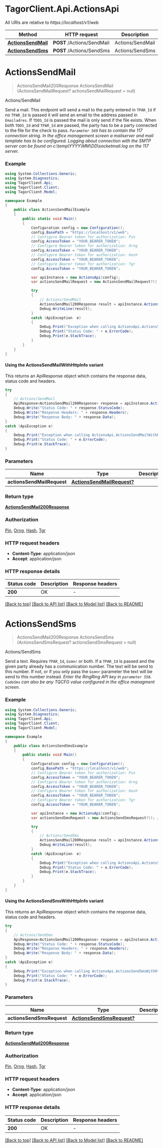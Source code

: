 # TagorClient.Api.ActionsApi

All URIs are relative to *https://localhost/v1/web*

| Method | HTTP request | Description |
|--------|--------------|-------------|
| [**ActionsSendMail**](ActionsApi.md#actionssendmail) | **POST** /Actions/SendMail | Actions/SendMail |
| [**ActionsSendSms**](ActionsApi.md#actionssendsms) | **POST** /Actions/SendSms | Actions/SendSms |

<a id="actionssendmail"></a>
# **ActionsSendMail**
> ActionsSendMail200Response ActionsSendMail (ActionsSendMailRequest? actionsSendMailRequest = null)

Actions/SendMail

Send a mail. This endpoint will send a mail to the party entered in `TPAR_Id` if no `TPAR_Id` is passed it will send an email to the address passed in `Emailadres`. If `TDOS_Id` is passed the mail is only send if the file exists. When both `TDOS_Id` and `TPAR_Id` are passed, the party has to be a party connected to the file for the check to pass.   _`Parameter 569` has to contain the 117 connection string. In the office management screen a mailserver and mail template has to be configured. Logging about connection with the SMTP server can be found on c:\\temp\\YYYY\\MM\\DD\\socketmail.log on the 117 server._

### Example
```csharp
using System.Collections.Generic;
using System.Diagnostics;
using TagorClient.Api;
using TagorClient.Client;
using TagorClient.Model;

namespace Example
{
    public class ActionsSendMailExample
    {
        public static void Main()
        {
            Configuration config = new Configuration();
            config.BasePath = "https://localhost/v1/web";
            // Configure Bearer token for authorization: Pin
            config.AccessToken = "YOUR_BEARER_TOKEN";
            // Configure Bearer token for authorization: Orng
            config.AccessToken = "YOUR_BEARER_TOKEN";
            // Configure Bearer token for authorization: Hash
            config.AccessToken = "YOUR_BEARER_TOKEN";
            // Configure Bearer token for authorization: Tgr
            config.AccessToken = "YOUR_BEARER_TOKEN";

            var apiInstance = new ActionsApi(config);
            var actionsSendMailRequest = new ActionsSendMailRequest?(); // ActionsSendMailRequest? |  (optional) 

            try
            {
                // Actions/SendMail
                ActionsSendMail200Response result = apiInstance.ActionsSendMail(actionsSendMailRequest);
                Debug.WriteLine(result);
            }
            catch (ApiException  e)
            {
                Debug.Print("Exception when calling ActionsApi.ActionsSendMail: " + e.Message);
                Debug.Print("Status Code: " + e.ErrorCode);
                Debug.Print(e.StackTrace);
            }
        }
    }
}
```

#### Using the ActionsSendMailWithHttpInfo variant
This returns an ApiResponse object which contains the response data, status code and headers.

```csharp
try
{
    // Actions/SendMail
    ApiResponse<ActionsSendMail200Response> response = apiInstance.ActionsSendMailWithHttpInfo(actionsSendMailRequest);
    Debug.Write("Status Code: " + response.StatusCode);
    Debug.Write("Response Headers: " + response.Headers);
    Debug.Write("Response Body: " + response.Data);
}
catch (ApiException e)
{
    Debug.Print("Exception when calling ActionsApi.ActionsSendMailWithHttpInfo: " + e.Message);
    Debug.Print("Status Code: " + e.ErrorCode);
    Debug.Print(e.StackTrace);
}
```

### Parameters

| Name | Type | Description | Notes |
|------|------|-------------|-------|
| **actionsSendMailRequest** | [**ActionsSendMailRequest?**](ActionsSendMailRequest?.md) |  | [optional]  |

### Return type

[**ActionsSendMail200Response**](ActionsSendMail200Response.md)

### Authorization

[Pin](../README.md#Pin), [Orng](../README.md#Orng), [Hash](../README.md#Hash), [Tgr](../README.md#Tgr)

### HTTP request headers

 - **Content-Type**: application/json
 - **Accept**: application/json


### HTTP response details
| Status code | Description | Response headers |
|-------------|-------------|------------------|
| **200** | OK |  -  |

[[Back to top]](#) [[Back to API list]](../README.md#documentation-for-api-endpoints) [[Back to Model list]](../README.md#documentation-for-models) [[Back to README]](../README.md)

<a id="actionssendsms"></a>
# **ActionsSendSms**
> ActionsSendMail200Response ActionsSendSms (ActionsSendSmsRequest? actionsSendSmsRequest = null)

Actions/SendSms

Send a text. Requires `TPAR_Id`, `Gsmnr` or both. If a `TPAR_Id` is passed and the given party already has a communication number. The text will be send to this number. If not, or if you only pass the `Gsmnr` parameter the text will be send to this number instead.   _Enter the RingRing API key in `parameter 558`. `CodeSms` can also be any TQCFG value configured in the office managment screen._

### Example
```csharp
using System.Collections.Generic;
using System.Diagnostics;
using TagorClient.Api;
using TagorClient.Client;
using TagorClient.Model;

namespace Example
{
    public class ActionsSendSmsExample
    {
        public static void Main()
        {
            Configuration config = new Configuration();
            config.BasePath = "https://localhost/v1/web";
            // Configure Bearer token for authorization: Pin
            config.AccessToken = "YOUR_BEARER_TOKEN";
            // Configure Bearer token for authorization: Orng
            config.AccessToken = "YOUR_BEARER_TOKEN";
            // Configure Bearer token for authorization: Hash
            config.AccessToken = "YOUR_BEARER_TOKEN";
            // Configure Bearer token for authorization: Tgr
            config.AccessToken = "YOUR_BEARER_TOKEN";

            var apiInstance = new ActionsApi(config);
            var actionsSendSmsRequest = new ActionsSendSmsRequest?(); // ActionsSendSmsRequest? |  (optional) 

            try
            {
                // Actions/SendSms
                ActionsSendMail200Response result = apiInstance.ActionsSendSms(actionsSendSmsRequest);
                Debug.WriteLine(result);
            }
            catch (ApiException  e)
            {
                Debug.Print("Exception when calling ActionsApi.ActionsSendSms: " + e.Message);
                Debug.Print("Status Code: " + e.ErrorCode);
                Debug.Print(e.StackTrace);
            }
        }
    }
}
```

#### Using the ActionsSendSmsWithHttpInfo variant
This returns an ApiResponse object which contains the response data, status code and headers.

```csharp
try
{
    // Actions/SendSms
    ApiResponse<ActionsSendMail200Response> response = apiInstance.ActionsSendSmsWithHttpInfo(actionsSendSmsRequest);
    Debug.Write("Status Code: " + response.StatusCode);
    Debug.Write("Response Headers: " + response.Headers);
    Debug.Write("Response Body: " + response.Data);
}
catch (ApiException e)
{
    Debug.Print("Exception when calling ActionsApi.ActionsSendSmsWithHttpInfo: " + e.Message);
    Debug.Print("Status Code: " + e.ErrorCode);
    Debug.Print(e.StackTrace);
}
```

### Parameters

| Name | Type | Description | Notes |
|------|------|-------------|-------|
| **actionsSendSmsRequest** | [**ActionsSendSmsRequest?**](ActionsSendSmsRequest?.md) |  | [optional]  |

### Return type

[**ActionsSendMail200Response**](ActionsSendMail200Response.md)

### Authorization

[Pin](../README.md#Pin), [Orng](../README.md#Orng), [Hash](../README.md#Hash), [Tgr](../README.md#Tgr)

### HTTP request headers

 - **Content-Type**: application/json
 - **Accept**: application/json


### HTTP response details
| Status code | Description | Response headers |
|-------------|-------------|------------------|
| **200** | OK |  -  |

[[Back to top]](#) [[Back to API list]](../README.md#documentation-for-api-endpoints) [[Back to Model list]](../README.md#documentation-for-models) [[Back to README]](../README.md)


